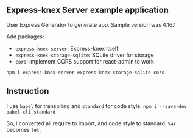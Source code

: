 ## Express-knex Server example application

User Express Generator to generate app. Sample version was 4.16.1

Add packages: 
 
  * `express-knex-server`: Express-knex itself
  * `express-knex-storage-sqlite`: SQLite driver for storage
  * `cors`: implement CORS support for react-admin to work
 
 `npm i express-knex-server express-knex-storage-sqlite cors` 
 
## Instruction

I use `babel` for transpiling and `standard` for code style:
`npm i --save-dev babel-cli standard`

So, i converted all require to import, and code style to standard. `Var` becomes `let`.